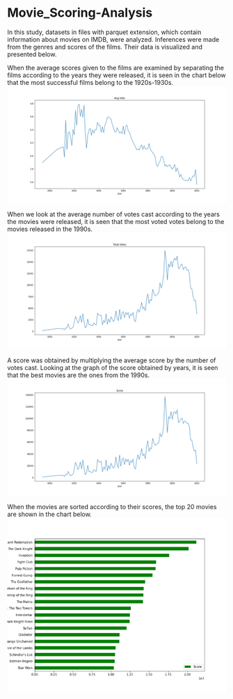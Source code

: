 # Movie_Scoring-Analysis

In this study, datasets in files with parquet extension, which contain information about movies on IMDB, were analyzed. 
Inferences were made from the genres and scores of the films. 
Their data is visualized and presented below.

When the average scores given to the films are examined by separating the films according to the years they were released, it is seen in the chart below that the most successful films belong to the 1920s-1930s.
![avg_vote](https://github.com/hcayirli97/Movie_Scoring-Analysis/blob/master/results/year_avgvote.png)

When we look at the average number of votes cast according to the years the movies were released, it is seen that the most voted votes belong to the movies released in the 1990s.
![total_votes](https://github.com/hcayirli97/Movie_Scoring-Analysis/blob/master/results/year_totalvotes.png)

A score was obtained by multiplying the average score by the number of votes cast. 
Looking at the graph of the score obtained by years, it is seen that the best movies are the ones from the 1990s.
![score_years](https://github.com/hcayirli97/Movie_Scoring-Analysis/blob/master/results/year_score.png)

When the movies are sorted according to their scores, the top 20 movies are shown in the chart below.
![best_scores](https://github.com/hcayirli97/Movie_Scoring-Analysis/blob/master/results/best_score.png)
